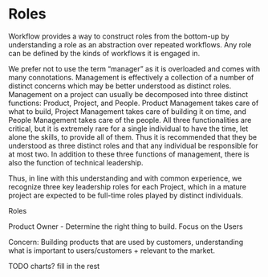 # Roles


Workflow provides a way to construct roles from the bottom-up by understanding
a role as an abstraction over repeated workflows. Any role can be defined by
the kinds of workflows it is engaged in. 

We prefer not to use the term “manager” as it is overloaded and comes with many
connotations. Management is effectively a collection of a number of distinct
concerns which may be better understood as distinct roles. Management on a
project can usually be decomposed into three distinct functions: Product,
Project, and People. Product Management takes care of what to build, Project
Management takes care of building it on time, and People Management takes care
of the people. All three functionalities are critical, but it is extremely rare
for a single individual to have the time, let alone the skills, to provide all
of them. Thus it is recommended that they be understood as three distinct roles
and that any individual be responsible for at most two. In addition to these
three functions of management, there is also the function of technical
leadership.

Thus, in line with this understanding and with common experience, we recognize
three key leadership roles for each Project, which in a mature project are
expected to be full-time roles played by distinct individuals. 

Roles 

Product Owner - Determine the right thing to build. Focus on the Users

Concern:  Building products that are used by customers, understanding what is
important to users/customers + relevant to the market. 

TODO charts? fill in the rest

